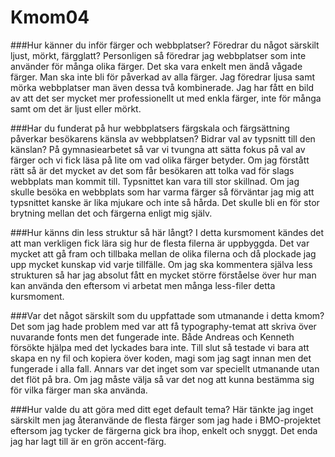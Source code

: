 Kmom04
===============================

###Hur känner du inför färger och webbplatser? Föredrar du något särskilt ljust, mörkt, färgglatt?
Personligen så föredrar jag webbplatser som inte använder för många olika färger. Det ska vara enkelt men ändå vågade färger. Man ska inte bli för påverkad av alla färger.  Jag föredrar ljusa samt mörka webbplatser man även dessa två kombinerade. Jag har fått en bild av att det ser mycket mer professionellt ut med enkla färger, inte för många samt om det är ljust eller mörkt.

###Har du funderat på hur webbplatsers färgskala och färgsättning påverkar besökarens känsla av webbplatsen? Bidrar val av typsnitt till den känslan?
På gymnasiearbetet så var vi tvungna att sätta fokus på val av färger och vi fick läsa på lite om vad olika färger betyder. Om jag förstått rätt så är det mycket av det som får besökaren att tolka vad för slags webbplats man kommit till. Typsnittet kan vara till stor skillnad. Om jag skulle besöka en webbplats som har varma färger så förväntar jag mig att typsnittet kanske är lika mjukare och inte så hårda. Det skulle bli en för stor brytning mellan det och färgerna enligt mig själv.

###Hur känns din less struktur så här långt?
I detta kursmoment kändes det att man verkligen fick lära sig hur de flesta filerna är uppbyggda. Det var mycket att gå fram och tillbaka mellan de olika filerna och då plockade jag upp mycket kunskap vid varje tillfälle. Om jag ska kommentera själva less strukturen så har jag absolut fått en mycket större förståelse över hur man kan använda den eftersom vi arbetat men många less-filer detta kursmoment.

###Var det något särskilt som du uppfattade som utmanande i detta kmom?
Det som jag hade problem med var att få typography-temat att skriva över nuvarande fonts men det fungerade inte. Både Andreas och Kenneth försökte hjälpa med det lyckades bara inte. Till slut så testade vi bara att skapa en ny fil och kopiera över koden, magi som jag sagt innan men det fungerade i alla fall. Annars var det inget som var speciellt utmanande utan det flöt på bra. Om jag måste välja så var det nog att kunna bestämma sig för vilka färger man ska använda.


###Hur valde du att göra med ditt eget default tema?
Här tänkte jag inget särskilt men jag återanvände de flesta färger som jag hade i BMO-projektet eftersom jag tycker de färgerna gick bra ihop, enkelt och snyggt.  Det enda jag har lagt till är en grön accent-färg.

